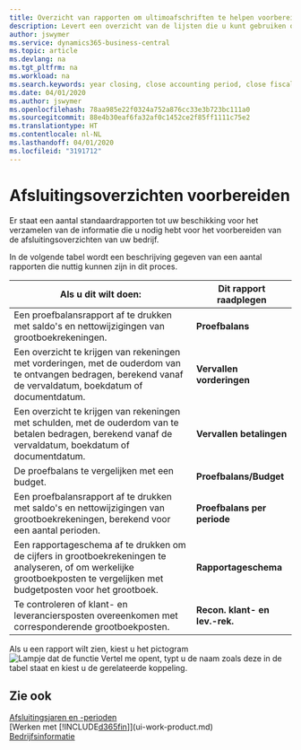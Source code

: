 ```yaml
---
title: Overzicht van rapporten om ultimoafschriften te helpen voorbereiden | Microsoft Docs
description: Levert een overzicht van de lijsten die u kunt gebruiken om gegevens te verzamelen om de ultimoafschriften van uw bedrijf voor te bereiden wanneer het financiële jaar wordt gesloten.
author: jswymer
ms.service: dynamics365-business-central
ms.topic: article
ms.devlang: na
ms.tgt_pltfrm: na
ms.workload: na
ms.search.keywords: year closing, close accounting period, close fiscal year, aging, creditor payments, vendor payments, assets, liabilities, equity, analysis, reporting, financial report, business intelligence, BI, Power Bi, KPI
ms.date: 04/01/2020
ms.author: jswymer
ms.openlocfilehash: 78aa985e22f0324a752a876cc33e3b723bc111a0
ms.sourcegitcommit: 88e4b30eaf6fa32af0c1452ce2f85ff1111c75e2
ms.translationtype: HT
ms.contentlocale: nl-NL
ms.lasthandoff: 04/01/2020
ms.locfileid: "3191712"
---
```

# <a name="preparing-closing-statements"></a>Afsluitingsoverzichten voorbereiden
Er staat een aantal standaardrapporten tot uw beschikking voor het verzamelen van de informatie die u nodig hebt voor het voorbereiden van de afsluitingsoverzichten van uw bedrijf.

In de volgende tabel wordt een beschrijving gegeven van een aantal rapporten die nuttig kunnen zijn in dit proces.  

| Als u dit wilt doen: | Dit rapport raadplegen |
| --- | --- |
| Een proefbalansrapport af te drukken met saldo's en nettowijzigingen van grootboekrekeningen. |**Proefbalans** |
| Een overzicht te krijgen van rekeningen met vorderingen, met de ouderdom van te ontvangen bedragen, berekend vanaf de vervaldatum, boekdatum of documentdatum. |**Vervallen vorderingen** |
| Een overzicht te krijgen van rekeningen met schulden, met de ouderdom van te betalen bedragen, berekend vanaf de vervaldatum, boekdatum of documentdatum. |**Vervallen betalingen** |
| De proefbalans te vergelijken met een budget. |**Proefbalans/Budget** |
| Een proefbalansrapport af te drukken met saldo's en nettowijzigingen van grootboekrekeningen, berekend voor een aantal perioden. |**Proefbalans per periode** |
| Een rapportageschema af te drukken om de cijfers in grootboekrekeningen te analyseren, of om werkelijke grootboekposten te vergelijken met budgetposten voor het grootboek. |**Rapportageschema** |
| Te controleren of klant- en leveranciersposten overeenkomen met corresponderende grootboekposten. |**Recon. klant- en lev.-rek.** |

Als u een rapport wilt zien, kiest u het pictogram ![Lampje dat de functie Vertel me opent](media/ui-search/search_small.png "Vertel me wat u wilt doen"), typt u de naam zoals deze in de tabel staat en kiest u de gerelateerde koppeling.

## <a name="see-also"></a>Zie ook
[Afsluitingsjaren en -perioden](year-close-years-periods.md)  
[Werken met [!INCLUDE[d365fin](includes/d365fin_md.md)]](ui-work-product.md)  
[Bedrijfsinformatie](bi.md)

